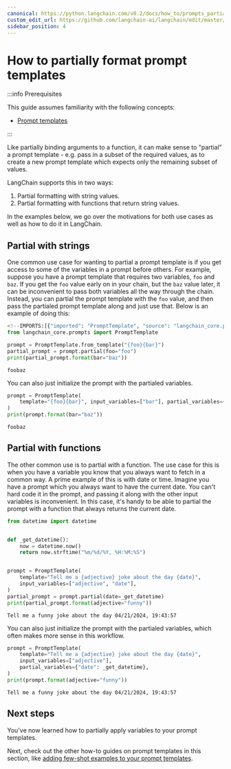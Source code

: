 ```yaml
---
canonical: https://python.langchain.com/v0.2/docs/how_to/prompts_partial/
custom_edit_url: https://github.com/langchain-ai/langchain/edit/master/docs/docs/how_to/prompts_partial.ipynb
sidebar_position: 4
---
```


# How to partially format prompt templates

:::info Prerequisites

This guide assumes familiarity with the following concepts:
- [Prompt templates](/docs/concepts/#prompt-templates)

:::

Like partially binding arguments to a function, it can make sense to "partial" a prompt template - e.g. pass in a subset of the required values, as to create a new prompt template which expects only the remaining subset of values.

LangChain supports this in two ways:

1. Partial formatting with string values.
2. Partial formatting with functions that return string values.

In the examples below, we go over the motivations for both use cases as well as how to do it in LangChain.

## Partial with strings

One common use case for wanting to partial a prompt template is if you get access to some of the variables in a prompt before others. For example, suppose you have a prompt template that requires two variables, `foo` and `baz`. If you get the `foo` value early on in your chain, but the `baz` value later, it can be inconvenient to pass both variables all the way through the chain. Instead, you can partial the prompt template with the `foo` value, and then pass the partialed prompt template along and just use that. Below is an example of doing this:

```python
<!--IMPORTS:[{"imported": "PromptTemplate", "source": "langchain_core.prompts", "docs": "https://api.python.langchain.com/en/latest/prompts/langchain_core.prompts.prompt.PromptTemplate.html", "title": "How to partially format prompt templates"}]-->
from langchain_core.prompts import PromptTemplate

prompt = PromptTemplate.from_template("{foo}{bar}")
partial_prompt = prompt.partial(foo="foo")
print(partial_prompt.format(bar="baz"))
```
```output
foobaz
```
You can also just initialize the prompt with the partialed variables.

```python
prompt = PromptTemplate(
    template="{foo}{bar}", input_variables=["bar"], partial_variables={"foo": "foo"}
)
print(prompt.format(bar="baz"))
```
```output
foobaz
```
## Partial with functions

The other common use is to partial with a function. The use case for this is when you have a variable you know that you always want to fetch in a common way. A prime example of this is with date or time. Imagine you have a prompt which you always want to have the current date. You can't hard code it in the prompt, and passing it along with the other input variables is inconvenient. In this case, it's handy to be able to partial the prompt with a function that always returns the current date.

```python
from datetime import datetime


def _get_datetime():
    now = datetime.now()
    return now.strftime("%m/%d/%Y, %H:%M:%S")


prompt = PromptTemplate(
    template="Tell me a {adjective} joke about the day {date}",
    input_variables=["adjective", "date"],
)
partial_prompt = prompt.partial(date=_get_datetime)
print(partial_prompt.format(adjective="funny"))
```
```output
Tell me a funny joke about the day 04/21/2024, 19:43:57
```
You can also just initialize the prompt with the partialed variables, which often makes more sense in this workflow.

```python
prompt = PromptTemplate(
    template="Tell me a {adjective} joke about the day {date}",
    input_variables=["adjective"],
    partial_variables={"date": _get_datetime},
)
print(prompt.format(adjective="funny"))
```
```output
Tell me a funny joke about the day 04/21/2024, 19:43:57
```
## Next steps

You've now learned how to partially apply variables to your prompt templates.

Next, check out the other how-to guides on prompt templates in this section, like [adding few-shot examples to your prompt templates](/docs/how_to/few_shot_examples_chat).